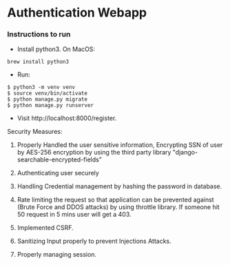 # Authentication Webapp

### Instructions to run

- Install python3. On MacOS:
```
brew install python3
```
- Run:
```
$ python3 -m venv venv
$ source venv/bin/activate
$ python manage.py migrate
$ python manage.py runserver
```

- Visit http://localhost:8000/register.

Security Measures:
1. Properly Handled the user sensitive information, Encrypting SSN of user by AES-256 encryption by using the third party library "django-searchable-encrypted-fields"

2. Authenticating user securely
3. Handling Credential management by hashing the password in database.
4. Rate limiting the request so that application can be prevented against (Brute Force and DDOS attacks) by using throttle library. If someone hit 50 request in 5 mins user will get a 403.
5. Implemented CSRF.
6. Sanitizing Input properly to prevent Injections Attacks.
7. Properly managing session.
